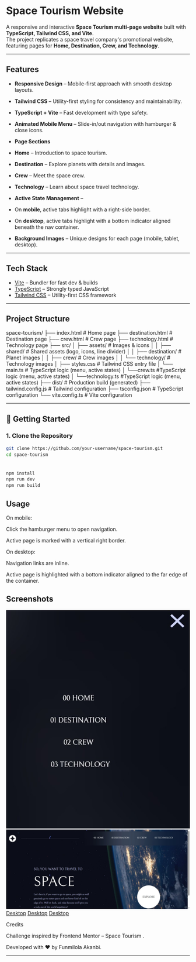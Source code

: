 # Space Tourism Website

A responsive and interactive **Space Tourism multi-page website** built with **TypeScript, Tailwind CSS, and Vite**.  
The project replicates a space travel company's promotional website, featuring pages for **Home, Destination, Crew, and Technology**.

---

## Features

- **Responsive Design** – Mobile-first approach with smooth desktop layouts.
- **Tailwind CSS** – Utility-first styling for consistency and maintainability.
- **TypeScript + Vite** – Fast development with type safety.
- **Animated Mobile Menu** – Slide-in/out navigation with hamburger & close icons.

- **Page Sections**
- **Home** – Introduction to space tourism.
- **Destination** – Explore planets with details and images.
- **Crew** – Meet the space crew.
- **Technology** – Learn about space travel technology.

- **Active State Management** –
- On **mobile**, active tabs highlight with a right-side border.
- On **desktop**, active tabs highlight with a bottom indicator aligned beneath the nav container.
- **Background Images** – Unique designs for each page (mobile, tablet, desktop).

---

## Tech Stack

- [Vite](https://vitejs.dev/) – Bundler for fast dev & builds
- [TypeScript](https://www.typescriptlang.org/) – Strongly typed JavaScript
- [Tailwind CSS](https://tailwindcss.com/) – Utility-first CSS framework

---

## Project Structure

space-tourism/
├── index.html # Home page
├── destination.html # Destination page
├── crew.html # Crew page
├── technology.html # Technology page
├── src/
│ ├── assets/ # Images & icons
│ │ ├── shared/ # Shared assets (logo, icons, line divider)
│ │ ├── destination/ # Planet images
│ │ ├── crew/ # Crew images
│ │ └── technology/ # Technology images
│ ├── styles.css # Tailwind CSS entry file
│ └── main.ts # TypeScript logic (menu, active states)
│ └──crew.ts #TypeScript logic (menu, active states)
│ └──technology.ts #TypeScript logic (menu, active states)
├── dist/ # Production build (generated)
├── tailwind.config.js # Tailwind configuration
├── tsconfig.json # TypeScript configuration
└── vite.config.ts # Vite configuration

---

## 🚀 Getting Started

### 1. Clone the Repository

```bash
git clone https://github.com/your-username/space-tourism.git
cd space-tourism


npm install
npm run dev
npm run build
```

## Usage

On mobile:

Click the hamburger menu to open navigation.

Active page is marked with a vertical right border.

On desktop:

Navigation links are inline.

Active page is highlighted with a bottom indicator aligned to the far edge of the container.

## Screenshots

![ Mobile](./src/assets/screenshots/20250906_201710.jpg)
![Desktop](./src/assets/screenshots/20250906_194328.jpg)
[Desktop](./src/assets/screenshots/20250906_194533.jpg)
[Desktop](./src/assets/screenshots/20250906_195232.jpg)
[Desktop](./src/assets/screenshots/20250906_195032.jpg)

Credits

Challenge inspired by Frontend Mentor – Space Tourism
.

Developed with ❤️ by Funmilola Akanbi.

---
